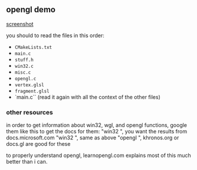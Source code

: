 ## opengl demo

[screenshot](screenshot.png)

you should to read the files in this order:

- `CMakeLists.txt`
- `main.c`
- `stuff.h`
- `win32.c`
- `misc.c`
- `opengl.c`
- `vertex.glsl`
- `fragment.glsl`
- `main.c`` (read it again with all the context of the other files)

### other resources

in order to get information about win32, wgl, and opengl functions, google them
like this to get the docs for them:
"win32 <function name>", you want the results from docs.microsoft.com
"win32 <wgl function name>", same as above
"opengl <function name>", khronos.org or docs.gl are good for these

to properly understand opengl, learnopengl.com explains most of this much better than i can.

